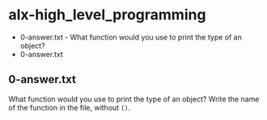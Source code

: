 # alx-high_level_programming
* 0-answer.txt - What function would you use to print the type of an object?
* 0-answer.txt


## 0-answer.txt ##
What function would you use to print the type of an object?
Write the name of the function in the file, without `()`.
